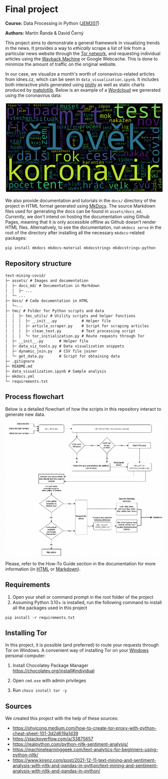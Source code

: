# Final project

**Course:** Data Processing in Python ([JEM207](https://github.com/vitekzkytek/PythonDataIES/))

**Authors:** Martin Řanda & David Černý



This project aims to demonstrate a general framework in visualizing trends in the news. It provides a way to *ethically* scrape a list of link from a particular news website through the [Tor network](https://www.torproject.org/), and requesting individual articles using the [Wayback Machine](https://archive.org/web) or Google Webcache. This is done to minimize the amount of traffic on the original website.

In our case, we visualize a month's worth of coronavirus-related articles from idnes.cz, which can be seen in `data_visualization.ipynb`. It includes both interactive plots generated using [plotly](https://plotly.com/python/) as well as static charts produced by [matplotlib](https://matplotlib.org/). Below is an example of a [Wordcloud](https://github.com/amueller/word_cloud) we generated using the coronavirus data:

![wordcloud](assets/wordcloud_example.png)

We also provide documentation and tutorials in the `docs/` directory of the project in HTML format generated using [MkDocs](https://www.mkdocs.org/). The source Markdown files used for generating the docs can be found in `assets/docs_md`. *Currently*, we don't intend on hosting the documentation using Github Pages, meaning that it is only accessible offline as Github doesn't render HTML files. Alternatively, to see the documentation, run `mkdocs serve` in the root of the directory after installing all the necessary `mkdocs`-related packages:

```
pip install mkdocs mkdocs-material mkdocstrings mkdocstrings-python
```



## Repository structure

```
text-mining-covid/
├─ assets/ # Images and documentation
│  ├─ docs_md/ # Documentation in Markdown
│  │  ├─ ...
│  └─ ...
├─ docs/ # Code documentation in HTML
│  └─...
├─ tmc/ # Folder for Python scripts and data
│  │  ├─ tmc_utils/ # Utility scripts and helper functions
│  │  │  ├─ __init__.py           # Helper file
│  │  │  ├─ article_scraper.py    # Script for scraping articles
│  │  │  ├─ clean_text.py         # Text processing script
│  │  │  └─ tor_initialization.py # Route requests through Tor
│  ├─ __init__.py       # Helper file
│  ├─ data_viz_tools.py # Data visualization snippets
│  ├─ dynamic_join.py   # CSV file joiner
│  └─ get_data.py       # Script for obtaining data
├─ .gitignore
├─ README.md
├─ data_visualization.ipynb # Sample analysis
├─ mkdocs.yml
└─ requirements.txt

```



## Process flowchart

Below is a detailed flowchart of how the scripts in this repository interact to generate new data. 

![diagram](./assets/docs_md/how-to-guide.assets/diagram.jpg)

Please, refer to the How-To Guide section in the documentation for more information (in [HTML](./docs/how-to-guide.html) or [Markdown](./assets/docs_md/how-to-guide.md)).



## Requirements

1. Open your shell or command prompt in the root folder of the project
2. Assuming Python 3.10+ is installed, run the following command to install all the packages used in this project

```
pip install -r requirements.txt
```



## Installing Tor

In this project, it is possible (and preferred) to route your requests through Tor on Windows. A convenient way of installing Tor on your <u>Windows</u> personal computer:

1. Install Chocolatey Package Manager https://chocolatey.org/install#individual

2. Open `cmd.exe` with admin privileges

3. Run `choco install tor -y` 



## Sources

We created this project with the help of these sources:

- https://ohyicong.medium.com/how-to-create-tor-proxy-with-python-cheat-sheet-101-3d2d619a1d39
- https://stackoverflow.com/a/33875657
- https://realpython.com/python-nltk-sentiment-analysis/
- https://machinelearninggeek.com/text-analytics-for-beginners-using-python-nltk/
- https://www.kirenz.com/post/2021-12-11-text-mining-and-sentiment-analysis-with-nltk-and-pandas-in-python/text-mining-and-sentiment-analysis-with-nltk-and-pandas-in-python/

